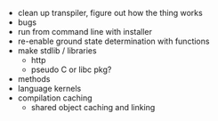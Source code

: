 - clean up transpiler, figure out how the thing works
- bugs
- run from command line with installer
- re-enable ground state determination with functions
- make stdlib / libraries
	- http
	- pseudo C or libc pkg?
- methods
- language kernels
- compilation caching
	- shared object caching and linking